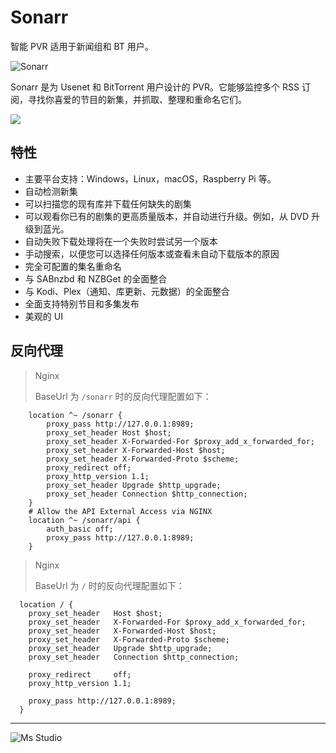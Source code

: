 # Sonarr

智能 PVR 适用于新闻组和 BT 用户。

![Sonarr](https://file.lifebus.top/imgs/sonarr_cover.png)

Sonarr 是为 Usenet 和 BitTorrent 用户设计的 PVR。它能够监控多个 RSS 订阅，寻找你喜爱的节目的新集，并抓取、整理和重命名它们。

![](https://img.shields.io/badge/%E6%96%B0%E7%96%86%E8%90%8C%E6%A3%AE%E8%BD%AF%E4%BB%B6%E5%BC%80%E5%8F%91%E5%B7%A5%E4%BD%9C%E5%AE%A4-%E6%8F%90%E4%BE%9B%E6%8A%80%E6%9C%AF%E6%94%AF%E6%8C%81-blue)

## 特性

+ 主要平台支持：Windows，Linux，macOS，Raspberry Pi 等。
+ 自动检测新集
+ 可以扫描您的现有库并下载任何缺失的剧集
+ 可以观看你已有的剧集的更高质量版本，并自动进行升级。例如，从 DVD 升级到蓝光。
+ 自动失败下载处理将在一个失败时尝试另一个版本
+ 手动搜索，以便您可以选择任何版本或查看未自动下载版本的原因
+ 完全可配置的集名重命名
+ 与 SABnzbd 和 NZBGet 的全面整合
+ 与 Kodi、Plex（通知、库更新、元数据）的全面整合
+ 全面支持特别节目和多集发布
+ 美观的 UI

## 反向代理

> Nginx
>
> BaseUrl 为 `/sonarr` 时的反向代理配置如下：

```nginx
    location ^~ /sonarr {
        proxy_pass http://127.0.0.1:8989;
        proxy_set_header Host $host;
        proxy_set_header X-Forwarded-For $proxy_add_x_forwarded_for;
        proxy_set_header X-Forwarded-Host $host;
        proxy_set_header X-Forwarded-Proto $scheme;
        proxy_redirect off;
        proxy_http_version 1.1;
        proxy_set_header Upgrade $http_upgrade;
        proxy_set_header Connection $http_connection;
    }
    # Allow the API External Access via NGINX
    location ^~ /sonarr/api {
        auth_basic off;
        proxy_pass http://127.0.0.1:8989;
    }
```

> Nginx
>
> BaseUrl 为 `/` 时的反向代理配置如下：

```nginx
  location / {
    proxy_set_header   Host $host;
    proxy_set_header   X-Forwarded-For $proxy_add_x_forwarded_for;
    proxy_set_header   X-Forwarded-Host $host;
    proxy_set_header   X-Forwarded-Proto $scheme;
    proxy_set_header   Upgrade $http_upgrade;
    proxy_set_header   Connection $http_connection;

    proxy_redirect     off;
    proxy_http_version 1.1;

    proxy_pass http://127.0.0.1:8989;
  }
```

---

![Ms Studio](https://file.lifebus.top/imgs/ms_blank_001.png)
